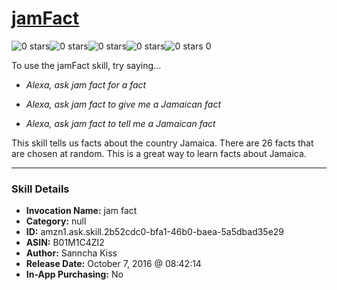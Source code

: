 # [jamFact](http://alexa.amazon.com/#skills/amzn1.ask.skill.2b52cdc0-bfa1-46b0-baea-5a5dbad35e29)
![0 stars](../../images/ic_star_border_black_18dp_1x.png)![0 stars](../../images/ic_star_border_black_18dp_1x.png)![0 stars](../../images/ic_star_border_black_18dp_1x.png)![0 stars](../../images/ic_star_border_black_18dp_1x.png)![0 stars](../../images/ic_star_border_black_18dp_1x.png) 0

To use the jamFact skill, try saying...

* *Alexa, ask jam fact for a fact*

* *Alexa, ask jam fact to give me a Jamaican fact*

* *Alexa, ask jam fact to tell me a Jamaican fact*

This skill tells us facts about the country Jamaica.  There are 26 facts that are chosen at random.  This is a great way to learn facts about Jamaica.

***

### Skill Details

* **Invocation Name:** jam fact
* **Category:** null
* **ID:** amzn1.ask.skill.2b52cdc0-bfa1-46b0-baea-5a5dbad35e29
* **ASIN:** B01M1C4ZI2
* **Author:** Sanncha Kiss
* **Release Date:** October 7, 2016 @ 08:42:14
* **In-App Purchasing:** No
